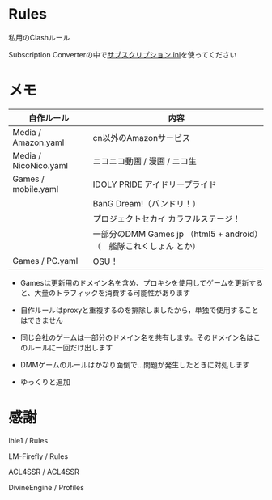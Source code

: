 # Rules
私用のClashルール

Subscription Converterの中で[サブスクリプション.ini](https://raw.githubusercontent.com/shiinarimo/Rules/main/%E3%82%B5%E3%83%96%E3%82%B9%E3%82%AF%E3%83%AA%E3%83%97%E3%82%B7%E3%83%A7%E3%83%B3.ini)を使ってください

# メモ

| 自作ルール | 内容 |
| --- | --- |
| Media / Amazon.yaml | cn以外のAmazonサービス |
| Media / NicoNico.yaml | ニコニコ動画 / 漫画 / ニコ生 | 
| Games / mobile.yaml | IDOLY PRIDE アイドリープライド |
|   | BanG Dream!（バンドリ！） |
|   | プロジェクトセカイ カラフルステージ！ |
|   | 一部分のDMM Games jp （html5 + android）（　艦隊これくしょん とか） |
| Games / PC.yaml | OSU！ |

- Gamesは更新用のドメイン名を含め、プロキシを使用してゲームを更新すると、大量のトラフィックを消費する可能性があります

- 自作ルールはproxyと重複するのを排除しましたから，単独で使用することはできません

- 同じ会社のゲームは一部分のドメイン名を共有します。そのドメイン名はこのルールに一回だけ出します

- DMMゲームのルールはかなり面倒で...問題が発生したときに対処します

- ゆっくりと追加

# 感謝

lhie1 / Rules

LM-Firefly / Rules

ACL4SSR / ACL4SSR

DivineEngine / Profiles
